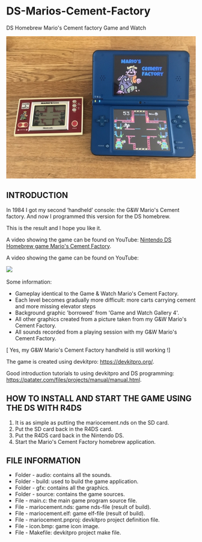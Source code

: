 ﻿# DS-Marios-Cement-Factory
DS Homebrew Mario's Cement factory Game and Watch

![DSMCF](https://github.com/PaulGoes/DS-Marios-Cement-Factory/blob/master/media/MCFDS.jpg)

## INTRODUCTION

In 1984 I got my second ‘handheld’ console: the G&W Mario's Cement factory. And now I programmed this version for the DS homebrew.

This is the result and I hope you like it.

A video showing the game can be found on YouTube: 
			[Nintendo DS Homebrew game Mario's Cement Factory](https://www.youtube.com/watch?v=8DIO8Cs6z6E).

A video showing the game can be found on YouTube:

<a href="https://www.youtube.com/watch?v=8DIO8Cs6z6E">
         <img src="https://img.youtube.com/vi/8DIO8Cs6z6E/0.jpg" style="width:70%;">
      </a>


Some information:

- Gameplay identical to the Game & Watch Mario's Cement Factory.
- Each level becomes gradually more difficult: more carts carrying cement and more missing elevator steps
- Background graphic 'borrowed' from 'Game and Watch Gallery 4'.
- All other graphics created from a picture taken from my G&W Mario's Cement Factory.
- All sounds recorded from a playing session with my G&W Mario's Cement Factory.

[ Yes, my G&W Mario's Cement Factory handheld is still working !]

The game is created using devkitpro: 
	https://devkitpro.org/. 
 
Good introduction tutorials to using devkitpro and DS programming: 
	https://patater.com/files/projects/manual/manual.html.


## HOW TO INSTALL AND START THE GAME USING THE DS WITH R4DS

1) It is as simple as putting the mariocement.nds on the SD card.
2) Put the SD card back in the R4DS card.
3) Put the R4DS card back in the Nintendo DS.
4) Start the Mario's Cement Factory homebrew application.


## FILE INFORMATION

- Folder - audio: contains all the sounds.
- Folder - build: used to build the game application.
- Folder - gfx: contains all the graphics.
- Folder - source: contains the game sources.
- File - main.c: the main game program source file.
- File - mariocement.nds: game nds-file (result of build).
- File - mariocement.elf: game elf-file (result of build).
- File - mariocement.pnproj: devkitpro project definition file.
- File - icon.bmp: game icon image.
- File - Makefile: devkitpro project make file.
